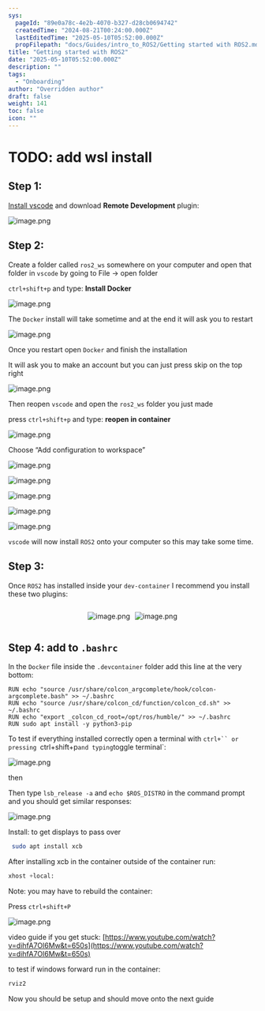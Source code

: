 ```yaml
---
sys:
  pageId: "89e0a78c-4e2b-4070-b327-d28cb0694742"
  createdTime: "2024-08-21T00:24:00.000Z"
  lastEditedTime: "2025-05-10T05:52:00.000Z"
  propFilepath: "docs/Guides/intro_to_ROS2/Getting started with ROS2.md"
title: "Getting started with ROS2"
date: "2025-05-10T05:52:00.000Z"
description: ""
tags:
  - "Onboarding"
author: "Overridden author"
draft: false
weight: 141
toc: false
icon: ""
---
```


# TODO: add wsl install

## Step 1:

[Install vscode](https://code.visualstudio.com/download) and download **Remote Development** plugin:

![image.png](https://prod-files-secure.s3.us-west-2.amazonaws.com/d518164a-d88e-44d1-a4ee-3adb3bd8bce0/efb52993-1881-4a40-b95e-6f020334f022/image.png?X-Amz-Algorithm=AWS4-HMAC-SHA256&X-Amz-Content-Sha256=UNSIGNED-PAYLOAD&X-Amz-Credential=ASIAZI2LB4666FSUD5NB%2F20250606%2Fus-west-2%2Fs3%2Faws4_request&X-Amz-Date=20250606T121547Z&X-Amz-Expires=3600&X-Amz-Security-Token=IQoJb3JpZ2luX2VjEIP%2F%2F%2F%2F%2F%2F%2F%2F%2F%2FwEaCXVzLXdlc3QtMiJIMEYCIQCAiLaobcz%2FEGbVpbDSZNaiIy8VjOkBLzB8tgsq6uRtzAIhALwZ22tMaz8DGSedt5aqUzXX4cjPKB7077d0rRWbGZY9Kv8DCFwQABoMNjM3NDIzMTgzODA1IgwJI7eb0VttLY6hZwUq3AOf0DfVb3yyS1b98iNAYAPmFVxJpHrISHpiubXUK4E6hTpP9DVAur9jHSdnN18TZZ1iLHH6tLF4boWglQKOpzkBPL43K%2BF7haoyp9PKrHhOlN7rWBHIQ0Mjejkt39H%2BsDwb56Bcycn3ieObJJf4XH7iPi0A2%2Bi6XLkWeHR6jsnL3cOeteaEReE%2FpSnc0LHeMpOamuH%2FdVdQ%2B3OpiVCiXliNw%2F%2BLmVUyaBOe37TUQ2%2BImEtVuMAuAy%2F6HpVHt4sc5C%2F%2FEcsC637TX1OTCyaEAEZH4qYm0RYOn1RTIN8n6dv4hC5MBgmiEEVV0bAHJAK8Yyy08AZV0Ply7yDjLMRnW4jsyQ0cVmi1bQqkzHcub0EtTn7zhBICeU2cOyDXmBdM8a0HM7RJvPweE8E6BmuXVanvYnSjSPgRUDyD3JH0QIgbNmnlAtYri%2BiVCl1CpU2WSRTOXKPW2Zx%2BEEvo6YkhmP%2BcUAXRr0K1K0uP1qAapQ%2FJA7G61IqFSHACjkC%2FnsrzuJJRfXPK%2FB75jLyVoka%2FZEX4MmJUNtPI7VWo%2FMMyfo7YXZJvzSjStPqFekDdu0OAyCoHCfmHc2x1GshQKzbo6SeW3sTTqkYONF%2F0RvVl1S4wPLn5xcEb388lkhUTMDDLhovCBjqkAYqjqwjIEAHxka0dE6M5aElZ4FZSMupo8e9czLWeojn0zCMF37Nre3eapOlqR7YAwvNgWEaREQoj5DFI45cUDb32eVQNhmG%2BNF53Ni10P75R%2F8siQStKalThPrYNd3CeaG57kxFk%2FcHLyyw99uNfgOAR5okdOgKZseJan34zZq7i5%2FTOkbROpsUyAWFGQCEj2xB0Tt5hXuNi25oZFhNXCuu83n1E&X-Amz-Signature=4d49668c08659f230df76e0660777eb88742534874203d337398632d4fe4b378&X-Amz-SignedHeaders=host&x-id=GetObject)

## Step 2:

Create a folder called `ros2_ws` somewhere on your computer and open that folder in `vscode` by going to File → open folder 

`ctrl+shift+p` and type: **Install Docker**

![image.png](https://prod-files-secure.s3.us-west-2.amazonaws.com/d518164a-d88e-44d1-a4ee-3adb3bd8bce0/2269dc0e-1cd5-47ff-bceb-c04ad9b2eab0/image.png?X-Amz-Algorithm=AWS4-HMAC-SHA256&X-Amz-Content-Sha256=UNSIGNED-PAYLOAD&X-Amz-Credential=ASIAZI2LB4666FSUD5NB%2F20250606%2Fus-west-2%2Fs3%2Faws4_request&X-Amz-Date=20250606T121547Z&X-Amz-Expires=3600&X-Amz-Security-Token=IQoJb3JpZ2luX2VjEIP%2F%2F%2F%2F%2F%2F%2F%2F%2F%2FwEaCXVzLXdlc3QtMiJIMEYCIQCAiLaobcz%2FEGbVpbDSZNaiIy8VjOkBLzB8tgsq6uRtzAIhALwZ22tMaz8DGSedt5aqUzXX4cjPKB7077d0rRWbGZY9Kv8DCFwQABoMNjM3NDIzMTgzODA1IgwJI7eb0VttLY6hZwUq3AOf0DfVb3yyS1b98iNAYAPmFVxJpHrISHpiubXUK4E6hTpP9DVAur9jHSdnN18TZZ1iLHH6tLF4boWglQKOpzkBPL43K%2BF7haoyp9PKrHhOlN7rWBHIQ0Mjejkt39H%2BsDwb56Bcycn3ieObJJf4XH7iPi0A2%2Bi6XLkWeHR6jsnL3cOeteaEReE%2FpSnc0LHeMpOamuH%2FdVdQ%2B3OpiVCiXliNw%2F%2BLmVUyaBOe37TUQ2%2BImEtVuMAuAy%2F6HpVHt4sc5C%2F%2FEcsC637TX1OTCyaEAEZH4qYm0RYOn1RTIN8n6dv4hC5MBgmiEEVV0bAHJAK8Yyy08AZV0Ply7yDjLMRnW4jsyQ0cVmi1bQqkzHcub0EtTn7zhBICeU2cOyDXmBdM8a0HM7RJvPweE8E6BmuXVanvYnSjSPgRUDyD3JH0QIgbNmnlAtYri%2BiVCl1CpU2WSRTOXKPW2Zx%2BEEvo6YkhmP%2BcUAXRr0K1K0uP1qAapQ%2FJA7G61IqFSHACjkC%2FnsrzuJJRfXPK%2FB75jLyVoka%2FZEX4MmJUNtPI7VWo%2FMMyfo7YXZJvzSjStPqFekDdu0OAyCoHCfmHc2x1GshQKzbo6SeW3sTTqkYONF%2F0RvVl1S4wPLn5xcEb388lkhUTMDDLhovCBjqkAYqjqwjIEAHxka0dE6M5aElZ4FZSMupo8e9czLWeojn0zCMF37Nre3eapOlqR7YAwvNgWEaREQoj5DFI45cUDb32eVQNhmG%2BNF53Ni10P75R%2F8siQStKalThPrYNd3CeaG57kxFk%2FcHLyyw99uNfgOAR5okdOgKZseJan34zZq7i5%2FTOkbROpsUyAWFGQCEj2xB0Tt5hXuNi25oZFhNXCuu83n1E&X-Amz-Signature=74b4090d7adfc89a3f56d3eec992da048903c7349ef9e8ff88c9a7e2c1c056a6&X-Amz-SignedHeaders=host&x-id=GetObject)

The `Docker` install will take sometime and at the end it will ask you to restart

![image.png](https://prod-files-secure.s3.us-west-2.amazonaws.com/d518164a-d88e-44d1-a4ee-3adb3bd8bce0/ed233f78-be33-4b1f-b89c-9c346c0e961e/image.png?X-Amz-Algorithm=AWS4-HMAC-SHA256&X-Amz-Content-Sha256=UNSIGNED-PAYLOAD&X-Amz-Credential=ASIAZI2LB4666FSUD5NB%2F20250606%2Fus-west-2%2Fs3%2Faws4_request&X-Amz-Date=20250606T121547Z&X-Amz-Expires=3600&X-Amz-Security-Token=IQoJb3JpZ2luX2VjEIP%2F%2F%2F%2F%2F%2F%2F%2F%2F%2FwEaCXVzLXdlc3QtMiJIMEYCIQCAiLaobcz%2FEGbVpbDSZNaiIy8VjOkBLzB8tgsq6uRtzAIhALwZ22tMaz8DGSedt5aqUzXX4cjPKB7077d0rRWbGZY9Kv8DCFwQABoMNjM3NDIzMTgzODA1IgwJI7eb0VttLY6hZwUq3AOf0DfVb3yyS1b98iNAYAPmFVxJpHrISHpiubXUK4E6hTpP9DVAur9jHSdnN18TZZ1iLHH6tLF4boWglQKOpzkBPL43K%2BF7haoyp9PKrHhOlN7rWBHIQ0Mjejkt39H%2BsDwb56Bcycn3ieObJJf4XH7iPi0A2%2Bi6XLkWeHR6jsnL3cOeteaEReE%2FpSnc0LHeMpOamuH%2FdVdQ%2B3OpiVCiXliNw%2F%2BLmVUyaBOe37TUQ2%2BImEtVuMAuAy%2F6HpVHt4sc5C%2F%2FEcsC637TX1OTCyaEAEZH4qYm0RYOn1RTIN8n6dv4hC5MBgmiEEVV0bAHJAK8Yyy08AZV0Ply7yDjLMRnW4jsyQ0cVmi1bQqkzHcub0EtTn7zhBICeU2cOyDXmBdM8a0HM7RJvPweE8E6BmuXVanvYnSjSPgRUDyD3JH0QIgbNmnlAtYri%2BiVCl1CpU2WSRTOXKPW2Zx%2BEEvo6YkhmP%2BcUAXRr0K1K0uP1qAapQ%2FJA7G61IqFSHACjkC%2FnsrzuJJRfXPK%2FB75jLyVoka%2FZEX4MmJUNtPI7VWo%2FMMyfo7YXZJvzSjStPqFekDdu0OAyCoHCfmHc2x1GshQKzbo6SeW3sTTqkYONF%2F0RvVl1S4wPLn5xcEb388lkhUTMDDLhovCBjqkAYqjqwjIEAHxka0dE6M5aElZ4FZSMupo8e9czLWeojn0zCMF37Nre3eapOlqR7YAwvNgWEaREQoj5DFI45cUDb32eVQNhmG%2BNF53Ni10P75R%2F8siQStKalThPrYNd3CeaG57kxFk%2FcHLyyw99uNfgOAR5okdOgKZseJan34zZq7i5%2FTOkbROpsUyAWFGQCEj2xB0Tt5hXuNi25oZFhNXCuu83n1E&X-Amz-Signature=dd3b365de53dbc5d039e5315987b273fd37b7e0063d8fa863feceb33f6fc7832&X-Amz-SignedHeaders=host&x-id=GetObject)

Once you restart open `Docker` and finish the installation

It will ask you to make an account but you can just press skip on the top right

![image.png](https://prod-files-secure.s3.us-west-2.amazonaws.com/d518164a-d88e-44d1-a4ee-3adb3bd8bce0/21010ad9-1659-4fd9-9f59-9932a09b2a3d/image.png?X-Amz-Algorithm=AWS4-HMAC-SHA256&X-Amz-Content-Sha256=UNSIGNED-PAYLOAD&X-Amz-Credential=ASIAZI2LB4666FSUD5NB%2F20250606%2Fus-west-2%2Fs3%2Faws4_request&X-Amz-Date=20250606T121547Z&X-Amz-Expires=3600&X-Amz-Security-Token=IQoJb3JpZ2luX2VjEIP%2F%2F%2F%2F%2F%2F%2F%2F%2F%2FwEaCXVzLXdlc3QtMiJIMEYCIQCAiLaobcz%2FEGbVpbDSZNaiIy8VjOkBLzB8tgsq6uRtzAIhALwZ22tMaz8DGSedt5aqUzXX4cjPKB7077d0rRWbGZY9Kv8DCFwQABoMNjM3NDIzMTgzODA1IgwJI7eb0VttLY6hZwUq3AOf0DfVb3yyS1b98iNAYAPmFVxJpHrISHpiubXUK4E6hTpP9DVAur9jHSdnN18TZZ1iLHH6tLF4boWglQKOpzkBPL43K%2BF7haoyp9PKrHhOlN7rWBHIQ0Mjejkt39H%2BsDwb56Bcycn3ieObJJf4XH7iPi0A2%2Bi6XLkWeHR6jsnL3cOeteaEReE%2FpSnc0LHeMpOamuH%2FdVdQ%2B3OpiVCiXliNw%2F%2BLmVUyaBOe37TUQ2%2BImEtVuMAuAy%2F6HpVHt4sc5C%2F%2FEcsC637TX1OTCyaEAEZH4qYm0RYOn1RTIN8n6dv4hC5MBgmiEEVV0bAHJAK8Yyy08AZV0Ply7yDjLMRnW4jsyQ0cVmi1bQqkzHcub0EtTn7zhBICeU2cOyDXmBdM8a0HM7RJvPweE8E6BmuXVanvYnSjSPgRUDyD3JH0QIgbNmnlAtYri%2BiVCl1CpU2WSRTOXKPW2Zx%2BEEvo6YkhmP%2BcUAXRr0K1K0uP1qAapQ%2FJA7G61IqFSHACjkC%2FnsrzuJJRfXPK%2FB75jLyVoka%2FZEX4MmJUNtPI7VWo%2FMMyfo7YXZJvzSjStPqFekDdu0OAyCoHCfmHc2x1GshQKzbo6SeW3sTTqkYONF%2F0RvVl1S4wPLn5xcEb388lkhUTMDDLhovCBjqkAYqjqwjIEAHxka0dE6M5aElZ4FZSMupo8e9czLWeojn0zCMF37Nre3eapOlqR7YAwvNgWEaREQoj5DFI45cUDb32eVQNhmG%2BNF53Ni10P75R%2F8siQStKalThPrYNd3CeaG57kxFk%2FcHLyyw99uNfgOAR5okdOgKZseJan34zZq7i5%2FTOkbROpsUyAWFGQCEj2xB0Tt5hXuNi25oZFhNXCuu83n1E&X-Amz-Signature=48417e438301a2d692b06f12eabb1287f1b054555a23655cbe6a0514da0fbea4&X-Amz-SignedHeaders=host&x-id=GetObject)

Then reopen `vscode` and open the `ros2_ws` folder you just made

press `ctrl+shift+p` and type: **reopen in container**

![image.png](https://prod-files-secure.s3.us-west-2.amazonaws.com/d518164a-d88e-44d1-a4ee-3adb3bd8bce0/4e93b8c2-41ad-488c-8095-c74205196118/image.png?X-Amz-Algorithm=AWS4-HMAC-SHA256&X-Amz-Content-Sha256=UNSIGNED-PAYLOAD&X-Amz-Credential=ASIAZI2LB4666FSUD5NB%2F20250606%2Fus-west-2%2Fs3%2Faws4_request&X-Amz-Date=20250606T121547Z&X-Amz-Expires=3600&X-Amz-Security-Token=IQoJb3JpZ2luX2VjEIP%2F%2F%2F%2F%2F%2F%2F%2F%2F%2FwEaCXVzLXdlc3QtMiJIMEYCIQCAiLaobcz%2FEGbVpbDSZNaiIy8VjOkBLzB8tgsq6uRtzAIhALwZ22tMaz8DGSedt5aqUzXX4cjPKB7077d0rRWbGZY9Kv8DCFwQABoMNjM3NDIzMTgzODA1IgwJI7eb0VttLY6hZwUq3AOf0DfVb3yyS1b98iNAYAPmFVxJpHrISHpiubXUK4E6hTpP9DVAur9jHSdnN18TZZ1iLHH6tLF4boWglQKOpzkBPL43K%2BF7haoyp9PKrHhOlN7rWBHIQ0Mjejkt39H%2BsDwb56Bcycn3ieObJJf4XH7iPi0A2%2Bi6XLkWeHR6jsnL3cOeteaEReE%2FpSnc0LHeMpOamuH%2FdVdQ%2B3OpiVCiXliNw%2F%2BLmVUyaBOe37TUQ2%2BImEtVuMAuAy%2F6HpVHt4sc5C%2F%2FEcsC637TX1OTCyaEAEZH4qYm0RYOn1RTIN8n6dv4hC5MBgmiEEVV0bAHJAK8Yyy08AZV0Ply7yDjLMRnW4jsyQ0cVmi1bQqkzHcub0EtTn7zhBICeU2cOyDXmBdM8a0HM7RJvPweE8E6BmuXVanvYnSjSPgRUDyD3JH0QIgbNmnlAtYri%2BiVCl1CpU2WSRTOXKPW2Zx%2BEEvo6YkhmP%2BcUAXRr0K1K0uP1qAapQ%2FJA7G61IqFSHACjkC%2FnsrzuJJRfXPK%2FB75jLyVoka%2FZEX4MmJUNtPI7VWo%2FMMyfo7YXZJvzSjStPqFekDdu0OAyCoHCfmHc2x1GshQKzbo6SeW3sTTqkYONF%2F0RvVl1S4wPLn5xcEb388lkhUTMDDLhovCBjqkAYqjqwjIEAHxka0dE6M5aElZ4FZSMupo8e9czLWeojn0zCMF37Nre3eapOlqR7YAwvNgWEaREQoj5DFI45cUDb32eVQNhmG%2BNF53Ni10P75R%2F8siQStKalThPrYNd3CeaG57kxFk%2FcHLyyw99uNfgOAR5okdOgKZseJan34zZq7i5%2FTOkbROpsUyAWFGQCEj2xB0Tt5hXuNi25oZFhNXCuu83n1E&X-Amz-Signature=4db979bd8bddaef2efd72e2dd920c1fea07be5eea8dc8c8a5cb1fe064cee8159&X-Amz-SignedHeaders=host&x-id=GetObject)

Choose “Add configuration to workspace”

![image.png](https://prod-files-secure.s3.us-west-2.amazonaws.com/d518164a-d88e-44d1-a4ee-3adb3bd8bce0/9560b282-5060-4989-ba37-97e7b2c22476/image.png?X-Amz-Algorithm=AWS4-HMAC-SHA256&X-Amz-Content-Sha256=UNSIGNED-PAYLOAD&X-Amz-Credential=ASIAZI2LB4666FSUD5NB%2F20250606%2Fus-west-2%2Fs3%2Faws4_request&X-Amz-Date=20250606T121547Z&X-Amz-Expires=3600&X-Amz-Security-Token=IQoJb3JpZ2luX2VjEIP%2F%2F%2F%2F%2F%2F%2F%2F%2F%2FwEaCXVzLXdlc3QtMiJIMEYCIQCAiLaobcz%2FEGbVpbDSZNaiIy8VjOkBLzB8tgsq6uRtzAIhALwZ22tMaz8DGSedt5aqUzXX4cjPKB7077d0rRWbGZY9Kv8DCFwQABoMNjM3NDIzMTgzODA1IgwJI7eb0VttLY6hZwUq3AOf0DfVb3yyS1b98iNAYAPmFVxJpHrISHpiubXUK4E6hTpP9DVAur9jHSdnN18TZZ1iLHH6tLF4boWglQKOpzkBPL43K%2BF7haoyp9PKrHhOlN7rWBHIQ0Mjejkt39H%2BsDwb56Bcycn3ieObJJf4XH7iPi0A2%2Bi6XLkWeHR6jsnL3cOeteaEReE%2FpSnc0LHeMpOamuH%2FdVdQ%2B3OpiVCiXliNw%2F%2BLmVUyaBOe37TUQ2%2BImEtVuMAuAy%2F6HpVHt4sc5C%2F%2FEcsC637TX1OTCyaEAEZH4qYm0RYOn1RTIN8n6dv4hC5MBgmiEEVV0bAHJAK8Yyy08AZV0Ply7yDjLMRnW4jsyQ0cVmi1bQqkzHcub0EtTn7zhBICeU2cOyDXmBdM8a0HM7RJvPweE8E6BmuXVanvYnSjSPgRUDyD3JH0QIgbNmnlAtYri%2BiVCl1CpU2WSRTOXKPW2Zx%2BEEvo6YkhmP%2BcUAXRr0K1K0uP1qAapQ%2FJA7G61IqFSHACjkC%2FnsrzuJJRfXPK%2FB75jLyVoka%2FZEX4MmJUNtPI7VWo%2FMMyfo7YXZJvzSjStPqFekDdu0OAyCoHCfmHc2x1GshQKzbo6SeW3sTTqkYONF%2F0RvVl1S4wPLn5xcEb388lkhUTMDDLhovCBjqkAYqjqwjIEAHxka0dE6M5aElZ4FZSMupo8e9czLWeojn0zCMF37Nre3eapOlqR7YAwvNgWEaREQoj5DFI45cUDb32eVQNhmG%2BNF53Ni10P75R%2F8siQStKalThPrYNd3CeaG57kxFk%2FcHLyyw99uNfgOAR5okdOgKZseJan34zZq7i5%2FTOkbROpsUyAWFGQCEj2xB0Tt5hXuNi25oZFhNXCuu83n1E&X-Amz-Signature=4ee5f2ff7728d9bfbf3f08831c286d9cc8470ac5d9be356ff93c436a92f810fa&X-Amz-SignedHeaders=host&x-id=GetObject)

![image.png](https://prod-files-secure.s3.us-west-2.amazonaws.com/d518164a-d88e-44d1-a4ee-3adb3bd8bce0/2ee63f81-886b-48e8-a553-dc6e5eac99e4/image.png?X-Amz-Algorithm=AWS4-HMAC-SHA256&X-Amz-Content-Sha256=UNSIGNED-PAYLOAD&X-Amz-Credential=ASIAZI2LB4666FSUD5NB%2F20250606%2Fus-west-2%2Fs3%2Faws4_request&X-Amz-Date=20250606T121547Z&X-Amz-Expires=3600&X-Amz-Security-Token=IQoJb3JpZ2luX2VjEIP%2F%2F%2F%2F%2F%2F%2F%2F%2F%2FwEaCXVzLXdlc3QtMiJIMEYCIQCAiLaobcz%2FEGbVpbDSZNaiIy8VjOkBLzB8tgsq6uRtzAIhALwZ22tMaz8DGSedt5aqUzXX4cjPKB7077d0rRWbGZY9Kv8DCFwQABoMNjM3NDIzMTgzODA1IgwJI7eb0VttLY6hZwUq3AOf0DfVb3yyS1b98iNAYAPmFVxJpHrISHpiubXUK4E6hTpP9DVAur9jHSdnN18TZZ1iLHH6tLF4boWglQKOpzkBPL43K%2BF7haoyp9PKrHhOlN7rWBHIQ0Mjejkt39H%2BsDwb56Bcycn3ieObJJf4XH7iPi0A2%2Bi6XLkWeHR6jsnL3cOeteaEReE%2FpSnc0LHeMpOamuH%2FdVdQ%2B3OpiVCiXliNw%2F%2BLmVUyaBOe37TUQ2%2BImEtVuMAuAy%2F6HpVHt4sc5C%2F%2FEcsC637TX1OTCyaEAEZH4qYm0RYOn1RTIN8n6dv4hC5MBgmiEEVV0bAHJAK8Yyy08AZV0Ply7yDjLMRnW4jsyQ0cVmi1bQqkzHcub0EtTn7zhBICeU2cOyDXmBdM8a0HM7RJvPweE8E6BmuXVanvYnSjSPgRUDyD3JH0QIgbNmnlAtYri%2BiVCl1CpU2WSRTOXKPW2Zx%2BEEvo6YkhmP%2BcUAXRr0K1K0uP1qAapQ%2FJA7G61IqFSHACjkC%2FnsrzuJJRfXPK%2FB75jLyVoka%2FZEX4MmJUNtPI7VWo%2FMMyfo7YXZJvzSjStPqFekDdu0OAyCoHCfmHc2x1GshQKzbo6SeW3sTTqkYONF%2F0RvVl1S4wPLn5xcEb388lkhUTMDDLhovCBjqkAYqjqwjIEAHxka0dE6M5aElZ4FZSMupo8e9czLWeojn0zCMF37Nre3eapOlqR7YAwvNgWEaREQoj5DFI45cUDb32eVQNhmG%2BNF53Ni10P75R%2F8siQStKalThPrYNd3CeaG57kxFk%2FcHLyyw99uNfgOAR5okdOgKZseJan34zZq7i5%2FTOkbROpsUyAWFGQCEj2xB0Tt5hXuNi25oZFhNXCuu83n1E&X-Amz-Signature=7e08ec52a0eb5ff22c6e9520b7e60be367c71315ee70d2b8fac7aecd18e956e2&X-Amz-SignedHeaders=host&x-id=GetObject)

![image.png](https://prod-files-secure.s3.us-west-2.amazonaws.com/d518164a-d88e-44d1-a4ee-3adb3bd8bce0/ae1580b2-b048-407e-aed9-b584224a7a04/image.png?X-Amz-Algorithm=AWS4-HMAC-SHA256&X-Amz-Content-Sha256=UNSIGNED-PAYLOAD&X-Amz-Credential=ASIAZI2LB4666FSUD5NB%2F20250606%2Fus-west-2%2Fs3%2Faws4_request&X-Amz-Date=20250606T121547Z&X-Amz-Expires=3600&X-Amz-Security-Token=IQoJb3JpZ2luX2VjEIP%2F%2F%2F%2F%2F%2F%2F%2F%2F%2FwEaCXVzLXdlc3QtMiJIMEYCIQCAiLaobcz%2FEGbVpbDSZNaiIy8VjOkBLzB8tgsq6uRtzAIhALwZ22tMaz8DGSedt5aqUzXX4cjPKB7077d0rRWbGZY9Kv8DCFwQABoMNjM3NDIzMTgzODA1IgwJI7eb0VttLY6hZwUq3AOf0DfVb3yyS1b98iNAYAPmFVxJpHrISHpiubXUK4E6hTpP9DVAur9jHSdnN18TZZ1iLHH6tLF4boWglQKOpzkBPL43K%2BF7haoyp9PKrHhOlN7rWBHIQ0Mjejkt39H%2BsDwb56Bcycn3ieObJJf4XH7iPi0A2%2Bi6XLkWeHR6jsnL3cOeteaEReE%2FpSnc0LHeMpOamuH%2FdVdQ%2B3OpiVCiXliNw%2F%2BLmVUyaBOe37TUQ2%2BImEtVuMAuAy%2F6HpVHt4sc5C%2F%2FEcsC637TX1OTCyaEAEZH4qYm0RYOn1RTIN8n6dv4hC5MBgmiEEVV0bAHJAK8Yyy08AZV0Ply7yDjLMRnW4jsyQ0cVmi1bQqkzHcub0EtTn7zhBICeU2cOyDXmBdM8a0HM7RJvPweE8E6BmuXVanvYnSjSPgRUDyD3JH0QIgbNmnlAtYri%2BiVCl1CpU2WSRTOXKPW2Zx%2BEEvo6YkhmP%2BcUAXRr0K1K0uP1qAapQ%2FJA7G61IqFSHACjkC%2FnsrzuJJRfXPK%2FB75jLyVoka%2FZEX4MmJUNtPI7VWo%2FMMyfo7YXZJvzSjStPqFekDdu0OAyCoHCfmHc2x1GshQKzbo6SeW3sTTqkYONF%2F0RvVl1S4wPLn5xcEb388lkhUTMDDLhovCBjqkAYqjqwjIEAHxka0dE6M5aElZ4FZSMupo8e9czLWeojn0zCMF37Nre3eapOlqR7YAwvNgWEaREQoj5DFI45cUDb32eVQNhmG%2BNF53Ni10P75R%2F8siQStKalThPrYNd3CeaG57kxFk%2FcHLyyw99uNfgOAR5okdOgKZseJan34zZq7i5%2FTOkbROpsUyAWFGQCEj2xB0Tt5hXuNi25oZFhNXCuu83n1E&X-Amz-Signature=7cbf5cec7aad0fd9c9eb52a585bc42d9614ea65f61082ae0742148ee51ad1e81&X-Amz-SignedHeaders=host&x-id=GetObject)

![image.png](https://prod-files-secure.s3.us-west-2.amazonaws.com/d518164a-d88e-44d1-a4ee-3adb3bd8bce0/53255b28-f75e-430f-b9e3-c0ac8577e42b/image.png?X-Amz-Algorithm=AWS4-HMAC-SHA256&X-Amz-Content-Sha256=UNSIGNED-PAYLOAD&X-Amz-Credential=ASIAZI2LB4666FSUD5NB%2F20250606%2Fus-west-2%2Fs3%2Faws4_request&X-Amz-Date=20250606T121547Z&X-Amz-Expires=3600&X-Amz-Security-Token=IQoJb3JpZ2luX2VjEIP%2F%2F%2F%2F%2F%2F%2F%2F%2F%2FwEaCXVzLXdlc3QtMiJIMEYCIQCAiLaobcz%2FEGbVpbDSZNaiIy8VjOkBLzB8tgsq6uRtzAIhALwZ22tMaz8DGSedt5aqUzXX4cjPKB7077d0rRWbGZY9Kv8DCFwQABoMNjM3NDIzMTgzODA1IgwJI7eb0VttLY6hZwUq3AOf0DfVb3yyS1b98iNAYAPmFVxJpHrISHpiubXUK4E6hTpP9DVAur9jHSdnN18TZZ1iLHH6tLF4boWglQKOpzkBPL43K%2BF7haoyp9PKrHhOlN7rWBHIQ0Mjejkt39H%2BsDwb56Bcycn3ieObJJf4XH7iPi0A2%2Bi6XLkWeHR6jsnL3cOeteaEReE%2FpSnc0LHeMpOamuH%2FdVdQ%2B3OpiVCiXliNw%2F%2BLmVUyaBOe37TUQ2%2BImEtVuMAuAy%2F6HpVHt4sc5C%2F%2FEcsC637TX1OTCyaEAEZH4qYm0RYOn1RTIN8n6dv4hC5MBgmiEEVV0bAHJAK8Yyy08AZV0Ply7yDjLMRnW4jsyQ0cVmi1bQqkzHcub0EtTn7zhBICeU2cOyDXmBdM8a0HM7RJvPweE8E6BmuXVanvYnSjSPgRUDyD3JH0QIgbNmnlAtYri%2BiVCl1CpU2WSRTOXKPW2Zx%2BEEvo6YkhmP%2BcUAXRr0K1K0uP1qAapQ%2FJA7G61IqFSHACjkC%2FnsrzuJJRfXPK%2FB75jLyVoka%2FZEX4MmJUNtPI7VWo%2FMMyfo7YXZJvzSjStPqFekDdu0OAyCoHCfmHc2x1GshQKzbo6SeW3sTTqkYONF%2F0RvVl1S4wPLn5xcEb388lkhUTMDDLhovCBjqkAYqjqwjIEAHxka0dE6M5aElZ4FZSMupo8e9czLWeojn0zCMF37Nre3eapOlqR7YAwvNgWEaREQoj5DFI45cUDb32eVQNhmG%2BNF53Ni10P75R%2F8siQStKalThPrYNd3CeaG57kxFk%2FcHLyyw99uNfgOAR5okdOgKZseJan34zZq7i5%2FTOkbROpsUyAWFGQCEj2xB0Tt5hXuNi25oZFhNXCuu83n1E&X-Amz-Signature=847bc37fa7daefce6dac53bdb742e89034e39fbb361530d77d0301f95b301aee&X-Amz-SignedHeaders=host&x-id=GetObject)

![image.png](https://prod-files-secure.s3.us-west-2.amazonaws.com/d518164a-d88e-44d1-a4ee-3adb3bd8bce0/7c562767-5af9-4ffb-97d1-327bcdf4ee00/image.png?X-Amz-Algorithm=AWS4-HMAC-SHA256&X-Amz-Content-Sha256=UNSIGNED-PAYLOAD&X-Amz-Credential=ASIAZI2LB4666FSUD5NB%2F20250606%2Fus-west-2%2Fs3%2Faws4_request&X-Amz-Date=20250606T121547Z&X-Amz-Expires=3600&X-Amz-Security-Token=IQoJb3JpZ2luX2VjEIP%2F%2F%2F%2F%2F%2F%2F%2F%2F%2FwEaCXVzLXdlc3QtMiJIMEYCIQCAiLaobcz%2FEGbVpbDSZNaiIy8VjOkBLzB8tgsq6uRtzAIhALwZ22tMaz8DGSedt5aqUzXX4cjPKB7077d0rRWbGZY9Kv8DCFwQABoMNjM3NDIzMTgzODA1IgwJI7eb0VttLY6hZwUq3AOf0DfVb3yyS1b98iNAYAPmFVxJpHrISHpiubXUK4E6hTpP9DVAur9jHSdnN18TZZ1iLHH6tLF4boWglQKOpzkBPL43K%2BF7haoyp9PKrHhOlN7rWBHIQ0Mjejkt39H%2BsDwb56Bcycn3ieObJJf4XH7iPi0A2%2Bi6XLkWeHR6jsnL3cOeteaEReE%2FpSnc0LHeMpOamuH%2FdVdQ%2B3OpiVCiXliNw%2F%2BLmVUyaBOe37TUQ2%2BImEtVuMAuAy%2F6HpVHt4sc5C%2F%2FEcsC637TX1OTCyaEAEZH4qYm0RYOn1RTIN8n6dv4hC5MBgmiEEVV0bAHJAK8Yyy08AZV0Ply7yDjLMRnW4jsyQ0cVmi1bQqkzHcub0EtTn7zhBICeU2cOyDXmBdM8a0HM7RJvPweE8E6BmuXVanvYnSjSPgRUDyD3JH0QIgbNmnlAtYri%2BiVCl1CpU2WSRTOXKPW2Zx%2BEEvo6YkhmP%2BcUAXRr0K1K0uP1qAapQ%2FJA7G61IqFSHACjkC%2FnsrzuJJRfXPK%2FB75jLyVoka%2FZEX4MmJUNtPI7VWo%2FMMyfo7YXZJvzSjStPqFekDdu0OAyCoHCfmHc2x1GshQKzbo6SeW3sTTqkYONF%2F0RvVl1S4wPLn5xcEb388lkhUTMDDLhovCBjqkAYqjqwjIEAHxka0dE6M5aElZ4FZSMupo8e9czLWeojn0zCMF37Nre3eapOlqR7YAwvNgWEaREQoj5DFI45cUDb32eVQNhmG%2BNF53Ni10P75R%2F8siQStKalThPrYNd3CeaG57kxFk%2FcHLyyw99uNfgOAR5okdOgKZseJan34zZq7i5%2FTOkbROpsUyAWFGQCEj2xB0Tt5hXuNi25oZFhNXCuu83n1E&X-Amz-Signature=823bef84b09a08c049e7520a9cea02f5bb5836b975e61805e5cee679a4825f2a&X-Amz-SignedHeaders=host&x-id=GetObject)

`vscode` will now install `ROS2` onto your computer so this may take some time.

## Step 3:

Once `ROS2` has installed inside your `dev-container` I recommend you install these two plugins:

<div style="display: flex;flex-direction: row; column-gap:10px; max-width: 630px;justify-content: center;">
<div>

![image.png](https://prod-files-secure.s3.us-west-2.amazonaws.com/d518164a-d88e-44d1-a4ee-3adb3bd8bce0/3fc3d550-5a54-4ba1-ba6b-faa01cdb7369/image.png?X-Amz-Algorithm=AWS4-HMAC-SHA256&X-Amz-Content-Sha256=UNSIGNED-PAYLOAD&X-Amz-Credential=ASIAZI2LB4663XJKYQWO%2F20250606%2Fus-west-2%2Fs3%2Faws4_request&X-Amz-Date=20250606T121552Z&X-Amz-Expires=3600&X-Amz-Security-Token=IQoJb3JpZ2luX2VjEIP%2F%2F%2F%2F%2F%2F%2F%2F%2F%2FwEaCXVzLXdlc3QtMiJIMEYCIQCiw2EQjSRc5sclNkLEjmXwWRHohUkippco7PtyzC5vkAIhAIlqK65YExSFDHgOkzRa3UL7F6LXxsHMrLZAlS3djtTwKv8DCFwQABoMNjM3NDIzMTgzODA1IgxBDqI8uf%2F%2BZxiVGAoq3AMZ%2BnSN8p7IW3Waat08kkW0puatOpr1cyUx3PbzrARearDdgsWHu3nA3hN93KIaukZ%2FoFFtHTW1lHQ0xTZODdMUEpg1NmLmS3lT8zfWljrOucMvZMFOF9Du7J9eCFMDI9CMXTQmYz5G5SHGLr3l0TnBDcOWb0NiIY1pRuFK6CnFSQr4NCq7UmSobT%2F7UDfHZhTcTsunJ8zEJJT1IHxqwkPI3kAWPb2Nox4gG2rAa0n07w7FfGSuXiRtNVPUKOnf6ShjvB6oTdBpRHGgjHr2ORycA2z%2BaoGVS0yLu1d09j3RpFsprrfD11vAcT1%2BcnFmpDUQW6eoIODsBMcmMJflvoDRscV0H91Lrtfor1i1HPWO3m2aoD1zzCdjyIfdjDu72ytDndELQ5CytYPyURiQuEumexhrJRUpXn%2BxdklzOaj4A1uauRKRD0rh5yyJjZ7dsNXe1%2F2uKhWLRVHFGNwLNQLLiRPlhDVff8ankSHM89Y%2FQmkutk3WZ%2FApI6UpXmhLo2yrCMdb2liSztjs1cZObMoRTHMSKNIt6uczAdYCTIZldj4PGxqXQygnr3XCOHKra0z6YBXrDg%2FrVwv7Nlt2sIgqfjjqT1NS7q%2FvnyYwT7GqL%2BGVioRFNabNj0qvUTDKhovCBjqkAaXDSc1sUbyYLCNR4NYncoMFRdlanhiivNHYH2hzVLJ30Jiq%2Bbs730fpHA8tcIt9yeoMuuClRJm9MHqVOJxQRamxC6IwopvzYuNLgvkLcREc1XQn9c1NQQ1BtGauuMTrNCpK9iCAiz1fZFOnAS1gL1KLucT3nHs2lMElJ%2FSH4HOc59ElpZs8IO6bxMwo9jdUiycZFH4139kOJFgExpXY6xhs0m61&X-Amz-Signature=cb63d56055e1a13b77b37d01e3c70e8eee7de1820c15c156ea318f4259fe53b8&X-Amz-SignedHeaders=host&x-id=GetObject)

</div>
<div>

![image.png](https://prod-files-secure.s3.us-west-2.amazonaws.com/d518164a-d88e-44d1-a4ee-3adb3bd8bce0/d994cc66-13c2-4093-a5a3-f84cf4601a82/image.png?X-Amz-Algorithm=AWS4-HMAC-SHA256&X-Amz-Content-Sha256=UNSIGNED-PAYLOAD&X-Amz-Credential=ASIAZI2LB466Z7NXG2ZP%2F20250606%2Fus-west-2%2Fs3%2Faws4_request&X-Amz-Date=20250606T121553Z&X-Amz-Expires=3600&X-Amz-Security-Token=IQoJb3JpZ2luX2VjEIP%2F%2F%2F%2F%2F%2F%2F%2F%2F%2FwEaCXVzLXdlc3QtMiJIMEYCIQCseNp53swJT2Xlbfc4ZFr6rCbvmK6fFEWjyRj3cloX2gIhAJYQ9qceiiHaHvMZQuQ6kkVVfG6QAz82AFMyoXjNlkNcKv8DCFsQABoMNjM3NDIzMTgzODA1Igydag5G67UPvSsoT%2FAq3ANLWzbvsXjBKWYLXK0Yeh9nz6TUQ51H9FCDQ5boHUm5a3LZXEEcv%2BFZdLNdPSS73ZKRO3n54bjU1ETkxmnKgGjLJuhUKVAIx0HotQXk5Hq8%2BrWUFDzhw0tL1zcR%2BN1wM0oHSpT2t4GdVmIuSGmTjeO5q1B03hbV2VEyeOVIWELILy7fgDpcs0%2FrtilNu79yW0K6SiS%2BAsSts2DdpszYV5VRVG7AuKO%2FHMwIAzuYPOsAn%2BQix8m5aHDC58%2F5WK%2BQW0HznoDWZgVeM9YvWR2k2c%2FiiEQaHv2q4cke%2Bi95XafHRpAL7FJ2eJLZDq3opTFcYRDy32eBf1VRzJoxtKdhsZUqqK72CMWJQtYkCG8iMJrzLCnxe6LKEEAZPo%2FBA1AvIdZ98ZDPR8EMcxxYnVlZOcGY2MQtkhFVZ2IB%2FP%2BJd8COCNvB5%2F4QACrD%2Fy8fomqte%2BwqGVgZwu1ACJPzKzwoeHE8xDKDvk27q%2BJKPJhQYU8%2F6uudcOZ0frz6dYoX6AWLmxyu897FGBqI2Z11FeDYRgLK52S%2Fu0Yu%2FFYy9GuKw7qKJaQ%2FLRZZVy4v2imxRIW9mvmD4iWiqyihpE6fJpYSlFuyhsX7C%2Bi%2FzSPH0rLnJy7fj0zRf8JmBVPj0TN1qDCqhovCBjqkAY2Mu8ESNcW53JlIA7fnazNWfyNHNAmlpH0hJb%2BCBHUBAQZATrZa%2BEB8l17lAiRwXUBETCyLKYlxo7Uj7yOHsE9ZCZ4H2mmgr9rxdBKFWKKoSySI0v4kz08r7UtfrF%2Bh99DEtoXwVTditoOhHFXDWjPt8oUihI1qHktc8Ib1e854oTStopI92jq44yoNHuMvHmzuFNdCN5pau1fFQ5X7sP3ZoMSS&X-Amz-Signature=615884a22163364a26881c23683400df9cbb33f82c35a836aece2e701532f143&X-Amz-SignedHeaders=host&x-id=GetObject)

</div>
</div>

## Step 4: add to `.bashrc`

In the `Docker` file inside the `.devcontainer` folder add this line at the very bottom: 

```docker
RUN echo "source /usr/share/colcon_argcomplete/hook/colcon-argcomplete.bash" >> ~/.bashrc
RUN echo "source /usr/share/colcon_cd/function/colcon_cd.sh" >> ~/.bashrc
RUN echo "export _colcon_cd_root=/opt/ros/humble/" >> ~/.bashrc
RUN sudo apt install -y python3-pip 
```

To test if everything installed correctly open a terminal with `ctrl+`` or pressing `ctrl+shift+p` and typing `toggle terminal`:

![image.png](https://prod-files-secure.s3.us-west-2.amazonaws.com/d518164a-d88e-44d1-a4ee-3adb3bd8bce0/6a4943d8-b04e-4c02-9a58-775f3384d1a5/image.png?X-Amz-Algorithm=AWS4-HMAC-SHA256&X-Amz-Content-Sha256=UNSIGNED-PAYLOAD&X-Amz-Credential=ASIAZI2LB4666FSUD5NB%2F20250606%2Fus-west-2%2Fs3%2Faws4_request&X-Amz-Date=20250606T121547Z&X-Amz-Expires=3600&X-Amz-Security-Token=IQoJb3JpZ2luX2VjEIP%2F%2F%2F%2F%2F%2F%2F%2F%2F%2FwEaCXVzLXdlc3QtMiJIMEYCIQCAiLaobcz%2FEGbVpbDSZNaiIy8VjOkBLzB8tgsq6uRtzAIhALwZ22tMaz8DGSedt5aqUzXX4cjPKB7077d0rRWbGZY9Kv8DCFwQABoMNjM3NDIzMTgzODA1IgwJI7eb0VttLY6hZwUq3AOf0DfVb3yyS1b98iNAYAPmFVxJpHrISHpiubXUK4E6hTpP9DVAur9jHSdnN18TZZ1iLHH6tLF4boWglQKOpzkBPL43K%2BF7haoyp9PKrHhOlN7rWBHIQ0Mjejkt39H%2BsDwb56Bcycn3ieObJJf4XH7iPi0A2%2Bi6XLkWeHR6jsnL3cOeteaEReE%2FpSnc0LHeMpOamuH%2FdVdQ%2B3OpiVCiXliNw%2F%2BLmVUyaBOe37TUQ2%2BImEtVuMAuAy%2F6HpVHt4sc5C%2F%2FEcsC637TX1OTCyaEAEZH4qYm0RYOn1RTIN8n6dv4hC5MBgmiEEVV0bAHJAK8Yyy08AZV0Ply7yDjLMRnW4jsyQ0cVmi1bQqkzHcub0EtTn7zhBICeU2cOyDXmBdM8a0HM7RJvPweE8E6BmuXVanvYnSjSPgRUDyD3JH0QIgbNmnlAtYri%2BiVCl1CpU2WSRTOXKPW2Zx%2BEEvo6YkhmP%2BcUAXRr0K1K0uP1qAapQ%2FJA7G61IqFSHACjkC%2FnsrzuJJRfXPK%2FB75jLyVoka%2FZEX4MmJUNtPI7VWo%2FMMyfo7YXZJvzSjStPqFekDdu0OAyCoHCfmHc2x1GshQKzbo6SeW3sTTqkYONF%2F0RvVl1S4wPLn5xcEb388lkhUTMDDLhovCBjqkAYqjqwjIEAHxka0dE6M5aElZ4FZSMupo8e9czLWeojn0zCMF37Nre3eapOlqR7YAwvNgWEaREQoj5DFI45cUDb32eVQNhmG%2BNF53Ni10P75R%2F8siQStKalThPrYNd3CeaG57kxFk%2FcHLyyw99uNfgOAR5okdOgKZseJan34zZq7i5%2FTOkbROpsUyAWFGQCEj2xB0Tt5hXuNi25oZFhNXCuu83n1E&X-Amz-Signature=edeb471216f967b3a62a5401967aab59fc862fda0ee3fe3a5c5c3c035730086f&X-Amz-SignedHeaders=host&x-id=GetObject)

then 

Then type `lsb_release -a` and `echo $ROS_DISTRO` in the command prompt and you should get similar responses:

![image.png](https://prod-files-secure.s3.us-west-2.amazonaws.com/d518164a-d88e-44d1-a4ee-3adb3bd8bce0/3e635dec-a805-4e85-8b9e-d000e5b71a4e/image.png?X-Amz-Algorithm=AWS4-HMAC-SHA256&X-Amz-Content-Sha256=UNSIGNED-PAYLOAD&X-Amz-Credential=ASIAZI2LB4666FSUD5NB%2F20250606%2Fus-west-2%2Fs3%2Faws4_request&X-Amz-Date=20250606T121547Z&X-Amz-Expires=3600&X-Amz-Security-Token=IQoJb3JpZ2luX2VjEIP%2F%2F%2F%2F%2F%2F%2F%2F%2F%2FwEaCXVzLXdlc3QtMiJIMEYCIQCAiLaobcz%2FEGbVpbDSZNaiIy8VjOkBLzB8tgsq6uRtzAIhALwZ22tMaz8DGSedt5aqUzXX4cjPKB7077d0rRWbGZY9Kv8DCFwQABoMNjM3NDIzMTgzODA1IgwJI7eb0VttLY6hZwUq3AOf0DfVb3yyS1b98iNAYAPmFVxJpHrISHpiubXUK4E6hTpP9DVAur9jHSdnN18TZZ1iLHH6tLF4boWglQKOpzkBPL43K%2BF7haoyp9PKrHhOlN7rWBHIQ0Mjejkt39H%2BsDwb56Bcycn3ieObJJf4XH7iPi0A2%2Bi6XLkWeHR6jsnL3cOeteaEReE%2FpSnc0LHeMpOamuH%2FdVdQ%2B3OpiVCiXliNw%2F%2BLmVUyaBOe37TUQ2%2BImEtVuMAuAy%2F6HpVHt4sc5C%2F%2FEcsC637TX1OTCyaEAEZH4qYm0RYOn1RTIN8n6dv4hC5MBgmiEEVV0bAHJAK8Yyy08AZV0Ply7yDjLMRnW4jsyQ0cVmi1bQqkzHcub0EtTn7zhBICeU2cOyDXmBdM8a0HM7RJvPweE8E6BmuXVanvYnSjSPgRUDyD3JH0QIgbNmnlAtYri%2BiVCl1CpU2WSRTOXKPW2Zx%2BEEvo6YkhmP%2BcUAXRr0K1K0uP1qAapQ%2FJA7G61IqFSHACjkC%2FnsrzuJJRfXPK%2FB75jLyVoka%2FZEX4MmJUNtPI7VWo%2FMMyfo7YXZJvzSjStPqFekDdu0OAyCoHCfmHc2x1GshQKzbo6SeW3sTTqkYONF%2F0RvVl1S4wPLn5xcEb388lkhUTMDDLhovCBjqkAYqjqwjIEAHxka0dE6M5aElZ4FZSMupo8e9czLWeojn0zCMF37Nre3eapOlqR7YAwvNgWEaREQoj5DFI45cUDb32eVQNhmG%2BNF53Ni10P75R%2F8siQStKalThPrYNd3CeaG57kxFk%2FcHLyyw99uNfgOAR5okdOgKZseJan34zZq7i5%2FTOkbROpsUyAWFGQCEj2xB0Tt5hXuNi25oZFhNXCuu83n1E&X-Amz-Signature=7aa38a5a5ee6f0e688dc0f9dc43b58ed9c1b4b52680847fd1dd6d109e119db3d&X-Amz-SignedHeaders=host&x-id=GetObject)

Install:  to get displays to pass over

```bash
 sudo apt install xcb
```

After installing xcb in the container outside of the container run:

```python
xhost +local:
```

Note: you may have to rebuild the container:

Press `ctrl+shift+P`

![image.png](https://prod-files-secure.s3.us-west-2.amazonaws.com/d518164a-d88e-44d1-a4ee-3adb3bd8bce0/6c2be660-2618-4c38-9c26-53554f7a0b7b/image.png?X-Amz-Algorithm=AWS4-HMAC-SHA256&X-Amz-Content-Sha256=UNSIGNED-PAYLOAD&X-Amz-Credential=ASIAZI2LB4666FSUD5NB%2F20250606%2Fus-west-2%2Fs3%2Faws4_request&X-Amz-Date=20250606T121547Z&X-Amz-Expires=3600&X-Amz-Security-Token=IQoJb3JpZ2luX2VjEIP%2F%2F%2F%2F%2F%2F%2F%2F%2F%2FwEaCXVzLXdlc3QtMiJIMEYCIQCAiLaobcz%2FEGbVpbDSZNaiIy8VjOkBLzB8tgsq6uRtzAIhALwZ22tMaz8DGSedt5aqUzXX4cjPKB7077d0rRWbGZY9Kv8DCFwQABoMNjM3NDIzMTgzODA1IgwJI7eb0VttLY6hZwUq3AOf0DfVb3yyS1b98iNAYAPmFVxJpHrISHpiubXUK4E6hTpP9DVAur9jHSdnN18TZZ1iLHH6tLF4boWglQKOpzkBPL43K%2BF7haoyp9PKrHhOlN7rWBHIQ0Mjejkt39H%2BsDwb56Bcycn3ieObJJf4XH7iPi0A2%2Bi6XLkWeHR6jsnL3cOeteaEReE%2FpSnc0LHeMpOamuH%2FdVdQ%2B3OpiVCiXliNw%2F%2BLmVUyaBOe37TUQ2%2BImEtVuMAuAy%2F6HpVHt4sc5C%2F%2FEcsC637TX1OTCyaEAEZH4qYm0RYOn1RTIN8n6dv4hC5MBgmiEEVV0bAHJAK8Yyy08AZV0Ply7yDjLMRnW4jsyQ0cVmi1bQqkzHcub0EtTn7zhBICeU2cOyDXmBdM8a0HM7RJvPweE8E6BmuXVanvYnSjSPgRUDyD3JH0QIgbNmnlAtYri%2BiVCl1CpU2WSRTOXKPW2Zx%2BEEvo6YkhmP%2BcUAXRr0K1K0uP1qAapQ%2FJA7G61IqFSHACjkC%2FnsrzuJJRfXPK%2FB75jLyVoka%2FZEX4MmJUNtPI7VWo%2FMMyfo7YXZJvzSjStPqFekDdu0OAyCoHCfmHc2x1GshQKzbo6SeW3sTTqkYONF%2F0RvVl1S4wPLn5xcEb388lkhUTMDDLhovCBjqkAYqjqwjIEAHxka0dE6M5aElZ4FZSMupo8e9czLWeojn0zCMF37Nre3eapOlqR7YAwvNgWEaREQoj5DFI45cUDb32eVQNhmG%2BNF53Ni10P75R%2F8siQStKalThPrYNd3CeaG57kxFk%2FcHLyyw99uNfgOAR5okdOgKZseJan34zZq7i5%2FTOkbROpsUyAWFGQCEj2xB0Tt5hXuNi25oZFhNXCuu83n1E&X-Amz-Signature=3f09a6a477a042b23c806a38a46c0320694bed03bfffb1a470dd3f35a11e8ca5&X-Amz-SignedHeaders=host&x-id=GetObject)

video guide if you get stuck: [https://www.youtube.com/watch?v=dihfA7Ol6Mw&t=650s](https://www.youtube.com/watch?v=dihfA7Ol6Mw&t=650s)

to test if windows forward run in the container:

```bash
rviz2
```

Now you should be setup and should move onto the next guide 

